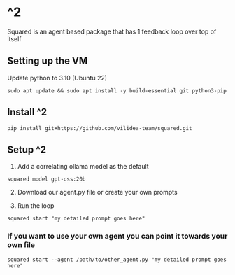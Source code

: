 # ^2
Squared is an agent based package that has 1 feedback loop over top of itself

## Setting up the VM

Update python to 3.10 (Ubuntu 22)

`sudo apt update && sudo apt install -y build-essential git python3-pip`


## Install ^2
`pip install git+https://github.com/vilidea-team/squared.git`

## Setup ^2
1. Add a correlating ollama model as the default

`squared model gpt-oss:20b`
  
2. Download our agent.py file or create your own prompts

3. Run the loop

`squared start "my detailed prompt goes here"`

### If you want to use your own agent you can point it towards your own file 

`squared start --agent /path/to/other_agent.py "my detailed prompt goes here"`
